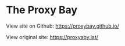 # The Proxy Bay

View site on Github: https://proxybay.github.io/

View original site: https://proxyaby.lat/

